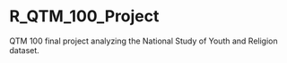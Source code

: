 # R_QTM_100_Project
QTM 100 final project analyzing the National Study of Youth and Religion dataset.
